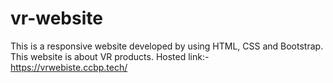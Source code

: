 # vr-website
This is a responsive website developed by using HTML, CSS and Bootstrap.  This website is about VR products.
Hosted link:-https://vrwebiste.ccbp.tech/
